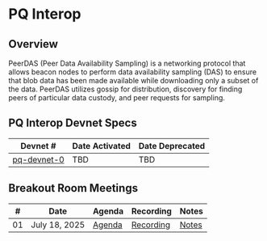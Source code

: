 # PQ Interop

## Overview
PeerDAS (Peer Data Availability Sampling) is a networking protocol that allows beacon nodes to perform data availability sampling (DAS) to ensure that blob data has been made available while downloading only a subset of the data. PeerDAS utilizes gossip for distribution, discovery for finding peers of particular data custody, and peer requests for sampling.

## PQ Interop Devnet Specs

| Devnet # | Date Activated | Date Deprecated |
| -- | -- | -- |
| [pq-devnet-0](pq-devnet-0.md) | TBD | TBD |


## Breakout Room Meetings

| # | Date | Agenda | Recording | Notes |
| -- | --| -- | -- | -- |
| 01 | July 18, 2025 | [Agenda](https://github.com/ethereum/pm/issues/1631) | [Recording](https://www.youtube.com/watch?v=AeCY-vabyuY) | [Notes](meetings/meeting-01.md) |